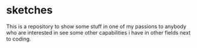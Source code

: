 # sketches
This is a repository to show some stuff in one of my passions  to anybody who are interested in see some other capabilities i have in other fields next to coding.
